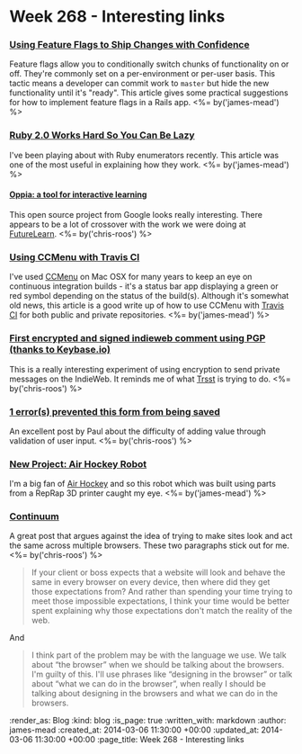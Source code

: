 Week 268 - Interesting links
============================

### [Using Feature Flags to Ship Changes with Confidence](http://blog.travis-ci.com/2014-03-04-use-feature-flags-to-ship-changes-with-confidence/)

Feature flags allow you to conditionally switch chunks of functionality on or off. They're commonly set on a per-environment or per-user basis. This tactic means a developer can commit work to `master` but hide the new functionality until it's "ready". This article gives some practical suggestions for how to implement feature flags in a Rails app. <%= by('james-mead') %>


### [Ruby 2.0 Works Hard So You Can Be Lazy](http://patshaughnessy.net/2013/4/3/ruby-2-0-works-hard-so-you-can-be-lazy)

I've been playing about with Ruby enumerators recently. This article was one of the most useful in explaining how they work. <%= by('james-mead') %>


#### [Oppia: a tool for interactive learning](http://google-opensource.blogspot.co.uk/2014/02/oppia-tool-for-interactive-learning.html)

This open source project from Google looks really interesting. There appears to be a lot of crossover with the work we were doing at [FutureLearn][]. <%= by('chris-roos') %>


### [Using CCMenu with Travis CI](http://docs.travis-ci.com/user/cc-menu/)

I've used [CCMenu][] on Mac OSX for many years to keep an eye on continuous integration builds - it's a status bar app displaying a green or red symbol depending on the status of the build(s). Although it's somewhat old news, this article is a good write up of how to use CCMenu with [Travis CI][] for both public and private repositories. <%= by('james-mead') %>


### [First encrypted and signed indieweb comment using PGP (thanks to Keybase.io)](http://www.sandeep.io/178)

This is a really interesting experiment of using encryption to send private messages on the IndieWeb. It reminds me of what [Trsst][] is trying to do. <%= by('chris-roos') %>


### [1 error(s) prevented this form from being saved](http://po-ru.com/diary/1-errors-prevented-this-form-from-being-saved/)

An excellent post by Paul about the difficulty of adding value through validation of user input. <%= by('chris-roos') %>


### [New Project: Air Hockey Robot](http://cienciaycacharreo.blogspot.com.es/2014/02/new-project-air-hockey-robot-3d-printer.html)

I'm a big fan of [Air Hockey][] and so this robot which was built using parts from a RepRap 3D printer caught my eye. <%= by('james-mead') %>


### [Continuum](http://adactio.com/journal/6692/)

A great post that argues against the idea of trying to make sites look and act the same across multiple browsers. These two paragraphs stick out for me. <%= by('chris-roos') %>

> If your client or boss expects that a website will look and behave the same in every browser on every device, then where did they get those expectations from? And rather than spending your time trying to meet those impossible expectations, I think your time would be better spent explaining why those expectations don't match the reality of the web.

And

> I think part of the problem may be with the language we use. We talk about “the browser” when we should be talking about the browsers. I'm guilty of this. I'll use phrases like “designing in the browser” or talk about “what we can do in the browser”, when really I should be talking about designing in the browsers and what we can do in the browsers.


[CCMenu]: http://ccmenu.sourceforge.net/
[Travis CI]: https://travis-ci.org/
[Air Hockey]: http://en.wikipedia.org/wiki/Air_hockey
[FutureLearn]: https://www.futurelearn.com
[Trsst]: http://www.trsst.com/

:render_as: Blog
:kind: blog
:is_page: true
:written_with: markdown
:author: james-mead
:created_at: 2014-03-06 11:30:00 +00:00
:updated_at: 2014-03-06 11:30:00 +00:00
:page_title: Week 268 - Interesting links
